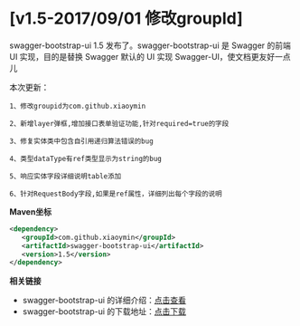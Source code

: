 # [v1.5-2017/09/01 修改groupId]

swagger-bootstrap-ui 1.5 发布了。swagger-bootstrap-ui 是 Swagger 的前端 UI 实现，目的是替换 Swagger 默认的 UI 实现 Swagger-UI，使文档更友好一点儿

本次更新：

    1、修改groupid为com.github.xiaoymin

    2、新增layer弹框,增加接口表单验证功能,针对required=true的字段

    3、修复实体类中包含自引用递归算法错误的bug

    4、类型dataType有ref类型显示为string的bug

    5、响应实体字段详细说明table添加

    6、针对RequestBody字段,如果是ref属性，详细列出每个字段的说明

**Maven坐标**
```xml
<dependency>
   <groupId>com.github.xiaoymin</groupId>
   <artifactId>swagger-bootstrap-ui</artifactId>
   <version>1.5</version>
</dependency>
```

**相关链接**

- swagger-bootstrap-ui 的详细介绍：[点击查看](https://www.oschina.net/p/swagger-bootstrap-ui)
- swagger-bootstrap-ui 的下载地址：[点击下载](https://git.oschina.net/xiaoym/swagger-bootstrap-ui/releases)
 
 
 
